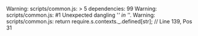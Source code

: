 Warning: scripts/common.js: > 5 dependencies: 99
Warning: scripts/common.js:  #1 Unexpected dangling '_' in '_'.
Warning: scripts/common.js:     return require.s.contexts._.defined[str]; // Line 139, Pos 31
